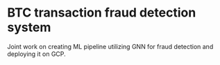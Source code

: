 # BTC transaction fraud detection system
Joint work on creating ML pipeline utilizing GNN for fraud detection and deploying it on GCP.
